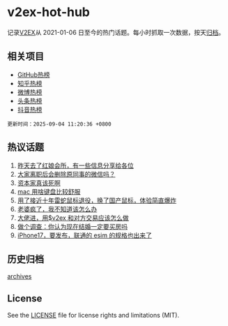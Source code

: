 # v2ex-hot-hub

 记录[V2EX](https://www.v2ex.com/)从 2021-01-06 日至今的热门话题。每小时抓取一次数据，按天[归档](archives)。
 
 ## 相关项目

- [GitHub热榜](https://github.com/snaildev/github-hot-hub)
- [知乎热榜](https://github.com/snaildev/zhihu-hot-hub)
- [微博热榜](https://github.com/snaildev/weibo-hot-hub)
- [头条热榜](https://github.com/snaildev/toutiao-hot-hub)
- [抖音热榜](https://github.com/snaildev/douyin-hot-hub)


 `更新时间：2025-09-04 11:20:36 +0800`

## 热议话题

1. [昨天去了红娘会所，有一些信息分享给各位](https://www.v2ex.com/t/1156960)
1. [大家离职后会删除原同事的微信吗？](https://www.v2ex.com/t/1156780)
1. [资本家真该死啊](https://www.v2ex.com/t/1156917)
1. [mac 用啥键盘比较舒服](https://www.v2ex.com/t/1156836)
1. [用了接近十年雷蛇鼠标退役，换了国产鼠标，体验简直爆炸](https://www.v2ex.com/t/1156858)
1. [老婆疯了，我不知道该怎么办](https://www.v2ex.com/t/1156983)
1. [大佬进，用$v2ex 和对方交易应该怎么做](https://www.v2ex.com/t/1156806)
1. [做个调查：你认为现在结婚一定要买房吗](https://www.v2ex.com/t/1156950)
1. [iPhone17，要发布，联通的 esim 的规格也出来了](https://www.v2ex.com/t/1156774)

## 历史归档

[archives](archives)

## License

See the [LICENSE](LICENSE) file for license rights and limitations (MIT).
